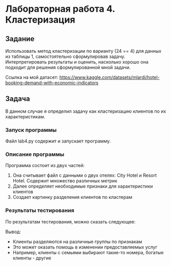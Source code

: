 # Лабораторная работа 4. Кластеризация
## Задание
Использовать метод кластеризации по варианту (24 == 4) для данных из таблицы 1, самостоятельно  сформулировав  задачу. 
Интерпретировать результаты и оценить, насколько хорошо она подходит для решения сформулированной мной задачи.

Ссылка на мой датасет: https://www.kaggle.com/datasets/mlardi/hotel-booking-demand-with-economic-indicators
## Задача
В данном случае я определил задачу как кластеризацию клиентов по их характеристикам.
### Запуск программы
Файл lab4.py содержит и запускает программу.

### Описание программы
Программа состоит из двух частей:
1. Она считывает файл с данными о двух отелях: City Hotel и Resort Hotel. Содержит множество различных метрик
2. Далее определяет необходимые признаки для характеристики клиентов
3. Создает картинку разделения клиентов по кластерам
### Результаты тестирования
По результатам тестирования, можно сказать следующее:

Вывод:
* Клиенты разделяются на различные группы по признакам
* Это может оказать помощь в изменении предоставляемых услуг
* Например, клиенты с семьями выбирают такие-то номера, богатые клиенты - другие

